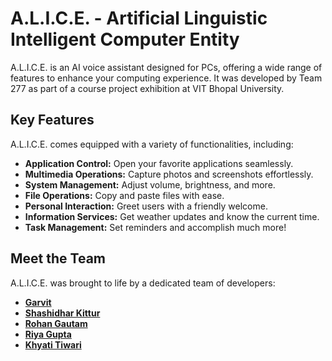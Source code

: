 # A.L.I.C.E. - Artificial Linguistic Intelligent Computer Entity

A.L.I.C.E. is an AI voice assistant designed for PCs, offering a wide range of features to enhance your computing experience. It was developed by Team 277 as part of a course project exhibition at VIT Bhopal University.

## Key Features

A.L.I.C.E. comes equipped with a variety of functionalities, including:

- **Application Control:** Open your favorite applications seamlessly.
- **Multimedia Operations:** Capture photos and screenshots effortlessly.
- **System Management:** Adjust volume, brightness, and more.
- **File Operations:** Copy and paste files with ease.
- **Personal Interaction:** Greet users with a friendly welcome.
- **Information Services:** Get weather updates and know the current time.
- **Task Management:** Set reminders and accomplish much more!

## Meet the Team

A.L.I.C.E. was brought to life by a dedicated team of developers:

- [**Garvit**](https://github.com/garvit-exe)
- [**Shashidhar Kittur**](https://github.com/shashidhar-kittur)
- [**Rohan Gautam**](https://github.com/Rohan-Gautam)
- [**Riya Gupta**](https://github.com/Riya922003)
- [**Khyati Tiwari**](https://github.com/khyahahati)
